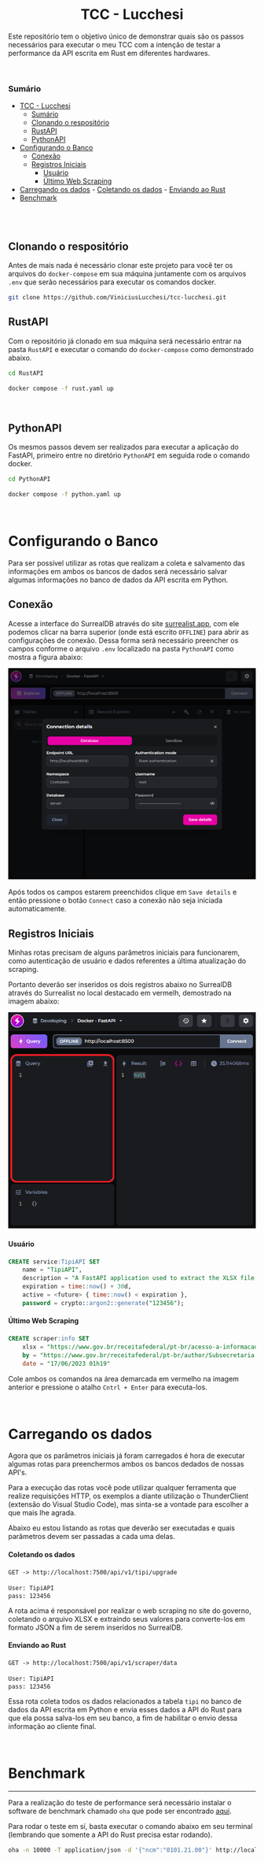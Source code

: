 <div align="center">

# TCC - Lucchesi

</div>

Este repositório tem o objetivo único de demonstrar quais são os passos necessários para executar o meu TCC com a intenção de testar a performance da API escrita em Rust em diferentes hardwares.

<br/>

### Sumário

- [TCC - Lucchesi](#tcc---lucchesi)
    - [Sumário](#sumário)
  - [Clonando o respositório](#clonando-o-respositório)
  - [RustAPI](#rustapi)
  - [PythonAPI](#pythonapi)
- [Configurando o Banco](#configurando-o-banco)
  - [Conexão](#conexão)
  - [Registros Iniciais](#registros-iniciais)
      - [Usuário](#usuário)
      - [Último Web Scraping](#último-web-scraping)
- [Carregando os dados](#carregando-os-dados)
      - [Coletando os dados](#coletando-os-dados)
      - [Enviando ao Rust](#enviando-ao-rust)
- [Benchmark](#benchmark)

<br/>
<br/>

## Clonando o respositório

Antes de mais nada é necessário clonar este projeto para você ter os arquivos do `docker-compose` em sua máquina juntamente com os arquivos `.env` que serão necessários para executar os comandos docker.

```bash
git clone https://github.com/ViniciusLucchesi/tcc-lucchesi.git
```


## RustAPI

Com o repositório já clonado em sua máquina será necessário entrar na pasta `RustAPI` e executar o comando do `docker-compose` como demonstrado abaixo. 

```bash
cd RustAPI
```

```bash
docker compose -f rust.yaml up
```

<br/>

## PythonAPI

Os mesmos passos devem ser realizados para executar a aplicação do FastAPI, primeiro entre no diretório `PythonAPI` em seguida rode o comando docker.

```bash
cd PythonAPI
```

```bash
docker compose -f python.yaml up 
```

<br/>

# Configurando o Banco

Para ser possível utilizar as rotas que realizam a coleta e salvamento das informações em ambos os bancos de dados será necessário salvar algumas informações no banco de dados da API escrita em Python.


## Conexão

Acesse a interface do SurrealDB através do site [surrealist.app](https://surrealist.app/), com ele podemos clicar na barra superior (onde está escrito `OFFLINE`) para abrir as configurações de conexão. Dessa forma será necessário preencher os campos conforme o arquivo `.env` localizado na pasta `PythonAPI` como mostra a figura abaixo:

![Database connection](img/database_connection.png)

Após todos os campos estarem preenchidos clique em `Save details` e então pressione o botão `Connect` caso a conexão não seja iniciada automaticamente.

## Registros Iniciais

Minhas rotas precisam de alguns parâmetros iniciais para funcionarem, como autenticação de usuário e dados referentes a última atualização do scraping.

Portanto deverão ser inseridos os dois registros abaixo no SurrealDB através do Surrealist no local destacado em vermelh, demostrado na imagem abaixo:

![Alt text](img/surrealist_query.png)

#### Usuário

```sql
CREATE service:TipiAPI SET
    name = "TipiAPI",
    description = "A FastAPI application used to extract the XLSX file from website using web scraping",
    expiration = time::now() + 30d,
    active = <future> { time::now() < expiration },
    password = crypto::argon2::generate("123456");
```

#### Último Web Scraping

```sql
CREATE scraper:info SET
    xlsx = "https://www.gov.br/receitafederal/pt-br/acesso-a-informacao/legislacao/documentos-e-arquivos/tipi.xlsx",
    by = "https://www.gov.br/receitafederal/pt-br/author/Subsecretaria de Tributação e Contencioso",
    date = "17/06/2023 01h19"
```

Cole ambos os comandos na área demarcada em vermelho na imagem anterior e pressione o atalho `Cntrl + Enter` para executa-los.

<br/>

# Carregando os dados

Agora que os parâmetros iniciais já foram carregados é hora de executar algumas rotas para preenchermos ambos os bancos dedados de nossas API's.

Para a execução das rotas você pode utilizar qualquer ferramenta que realize requisições HTTP, os exemplos a diante utilização o ThunderClient (extensão do Visual Studio Code), mas sinta-se a vontade para escolher a que mais lhe agrada.

Abaixo eu estou listando as rotas que deverão ser executadas e quais parâmetros devem ser passadas a cada uma delas.


#### Coletando os dados

```text
GET -> http://localhost:7500/api/v1/tipi/upgrade

User: TipiAPI
pass: 123456
```

A rota acima é responsável por realizar o web scraping no site do governo, coletando o arquivo XLSX e extraindo seus valores para converte-los em formato JSON a fim de serem inseridos no SurrealDB.

#### Enviando ao Rust

```text
GET -> http://localhost:7500/api/v1/scraper/data

User: TipiAPI
pass: 123456
```

Essa rota coleta todos os dados relacionados a tabela `tipi` no banco de dados da API escrita em Python e envia esses dados a API do Rust para que ela possa salva-los em seu banco, a fim de habilitar o envio dessa informação ao cliente final.


<br/>

# Benchmark
****
Para a realização do teste de performance será necessário instalar o software de benchmark chamado `oha` que pode ser encontrado [aqui](https://github.com/hatoo/oha).

Para rodar o teste em sí, basta executar o comando abaixo em seu terminal (lembrando que somente a API do Rust precisa estar rodando).

```bash
oha -n 10000 -T application/json -d '{"ncm":"0101.21.00"}' http://localhost:7000/v1/ncm/ --disable-keepalive
```
